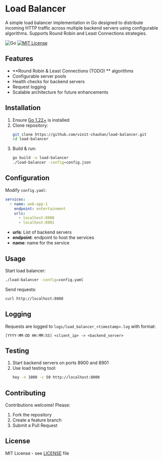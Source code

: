 # Load Balancer

A simple load balancer implementation in Go designed to distribute incoming HTTP traffic across multiple backend servers using configurable algorithms. Supports Round Robin and Least Connections strategies.

![Go](https://img.shields.io/badge/Go-1.22+-blue.svg)
[![MIT License](https://img.shields.io/badge/License-MIT-green.svg)](LICENSE)

## Features

- **Round Robin & Least Connections (TODO) ** algorithms
- Configurable server pools
- Health checks for backend servers
- Request logging
- Scalable architecture for future enhancements

## Installation

1. Ensure [Go 1.22+](https://golang.org/dl/) is installed
2. Clone repository:
   ```bash
   git clone https://github.com/vinit-chauhan/load-balancer.git
   cd load-balancer
   ```
3. Build & run:
   ```bash
   go build -o load-balancer
   ./load-balancer -config=config.json
   ```

## Configuration

Modify `config.yaml`:
```yaml
services:
  - name: web-app-1
    endpoint: entertainment
    urls:
      - localhost:8900
      - localhost:8901
```
- **urls**: List of backend servers
- **endpoint**: endpoint to host the services
- **name**: name for the service

## Usage

Start load balancer:
```bash
./load-balancer -config=config.yaml
```

Send requests:
```bash
curl http://localhost:8080
```

## Logging

Requests are logged to `logs/load_balancer_<timestamp>.log` with format:
```
[YYYY-MM-DD HH:MM:SS] <client_ip> -> <backend_server>
```

## Testing

1. Start backend servers on ports 8900 and 8901
2. Use load testing tool:
   ```bash
   hey -n 1000 -c 50 http://localhost:8000
   ```

## Contributing

Contributions welcome! Please:
1. Fork the repository
2. Create a feature branch
3. Submit a Pull Request

## License

MIT License - see [LICENSE](LICENSE) file
